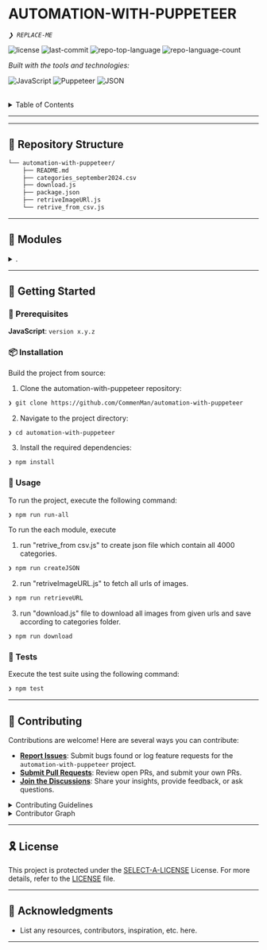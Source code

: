 
<p align="left">
    <h1 align="left">AUTOMATION-WITH-PUPPETEER</h1>
</p>
<p align="left">
    <em><code>❯ REPLACE-ME</code></em>
</p>
<p align="left">
	<img src="https://img.shields.io/github/license/CommenMan/automation-with-puppeteer?style=flat&logo=opensourceinitiative&logoColor=white&color=01153f" alt="license">
	<img src="https://img.shields.io/github/last-commit/CommenMan/automation-with-puppeteer?style=flat&logo=git&logoColor=white&color=01153f" alt="last-commit">
	<img src="https://img.shields.io/github/languages/top/CommenMan/automation-with-puppeteer?style=flat&color=01153f" alt="repo-top-language">
	<img src="https://img.shields.io/github/languages/count/CommenMan/automation-with-puppeteer?style=flat&color=01153f" alt="repo-language-count">
</p>
<p align="left">
		<em>Built with the tools and technologies:</em>
</p>
<p align="left">
	<img src="https://img.shields.io/badge/JavaScript-F7DF1E.svg?style=flat&logo=JavaScript&logoColor=black" alt="JavaScript">
	<img src="https://img.shields.io/badge/Puppeteer-40B5A4.svg?style=flat&logo=Puppeteer&logoColor=white" alt="Puppeteer">
	<img src="https://img.shields.io/badge/JSON-000000.svg?style=flat&logo=JSON&logoColor=white" alt="JSON">
</p>

<br>

<details><summary>Table of Contents</summary>

- [📍 Overview](#-overview)
- [👾 Features](#-features)
- [📂 Repository Structure](#-repository-structure)
- [🧩 Modules](#-modules)
- [🚀 Getting Started](#-getting-started)
    - [🔖 Prerequisites](#-prerequisites)
    - [📦 Installation](#-installation)
    - [🤖 Usage](#-usage)
    - [🧪 Tests](#-tests)
- [📌 Project Roadmap](#-project-roadmap)
- [🤝 Contributing](#-contributing)
- [🎗 License](#-license)
- [🙌 Acknowledgments](#-acknowledgments)

</details>
<hr>

---

## 📂 Repository Structure

```sh
└── automation-with-puppeteer/
    ├── README.md
    ├── categories_september2024.csv
    ├── download.js
    ├── package.json
    ├── retriveImageURl.js
    └── retrive_from_csv.js
```

---

## 🧩 Modules

<details closed><summary>.</summary>

| File | Summary |
| --- | --- |
| [retrive_from_csv.js](https://github.com/CommenMan/automation-with-puppeteer/blob/main/retrive_from_csv.js) | <code>❯ create array of categories name and stored into json file.</code> |
| [retriveImageURl.js](https://github.com/CommenMan/automation-with-puppeteer/blob/main/retriveImageURl.js) | <code>❯ its retrive image urls (on the basis of previously created json file) from given website but 1st you want to run retirve_from_csv.js file.</code> |
| [package.json](https://github.com/CommenMan/automation-with-puppeteer/blob/main/package.json) | <code>❯JSON file where you see all dependences and scripts </code> |
| [download.js](https://github.com/CommenMan/automation-with-puppeteer/blob/main/download.js) | <code>❯ download the from image url json file. </code> |

</details>

---

## 🚀 Getting Started

### 🔖 Prerequisites

**JavaScript**: `version x.y.z`

### 📦 Installation

Build the project from source:

1. Clone the automation-with-puppeteer repository:
```sh
❯ git clone https://github.com/CommenMan/automation-with-puppeteer
```

2. Navigate to the project directory:
```sh
❯ cd automation-with-puppeteer
```

3. Install the required dependencies:
```sh
❯ npm install
```

### 🤖 Usage

To run the project, execute the following command:

```sh
❯ npm run run-all
```
To run the each module, execute
1. run "retrive_from csv.js" to create json file which contain all 4000 categories.
```sh
❯ npm run createJSON
```
2. run "retriveImageURL.js" to fetch all urls of images.
```sh
❯ npm run retrieveURL
```
3. run "download.js" file to download all images from given urls and save according to categories folder.
```sh
❯ npm run download
```
### 🧪 Tests

Execute the test suite using the following command:

```sh
❯ npm test
```


---

## 🤝 Contributing

Contributions are welcome! Here are several ways you can contribute:

- **[Report Issues](https://github.com/CommenMan/automation-with-puppeteer/issues)**: Submit bugs found or log feature requests for the `automation-with-puppeteer` project.
- **[Submit Pull Requests](https://github.com/CommenMan/automation-with-puppeteer/blob/main/CONTRIBUTING.md)**: Review open PRs, and submit your own PRs.
- **[Join the Discussions](https://github.com/CommenMan/automation-with-puppeteer/discussions)**: Share your insights, provide feedback, or ask questions.

<details closed>
<summary>Contributing Guidelines</summary>

1. **Fork the Repository**: Start by forking the project repository to your github account.
2. **Clone Locally**: Clone the forked repository to your local machine using a git client.
   ```sh
   git clone https://github.com/CommenMan/automation-with-puppeteer
   ```
3. **Create a New Branch**: Always work on a new branch, giving it a descriptive name.
   ```sh
   git checkout -b new-feature-x
   ```
4. **Make Your Changes**: Develop and test your changes locally.
5. **Commit Your Changes**: Commit with a clear message describing your updates.
   ```sh
   git commit -m 'Implemented new feature x.'
   ```
6. **Push to github**: Push the changes to your forked repository.
   ```sh
   git push origin new-feature-x
   ```
7. **Submit a Pull Request**: Create a PR against the original project repository. Clearly describe the changes and their motivations.
8. **Review**: Once your PR is reviewed and approved, it will be merged into the main branch. Congratulations on your contribution!
</details>

<details closed>
<summary>Contributor Graph</summary>
<br>
<p align="left">
   <a href="https://github.com{/CommenMan/automation-with-puppeteer/}graphs/contributors">
      <img src="https://contrib.rocks/image?repo=CommenMan/automation-with-puppeteer">
   </a>
</p>
</details>

---

## 🎗 License

This project is protected under the [SELECT-A-LICENSE](https://choosealicense.com/licenses) License. For more details, refer to the [LICENSE](https://choosealicense.com/licenses/) file.

---

## 🙌 Acknowledgments

- List any resources, contributors, inspiration, etc. here.

---
